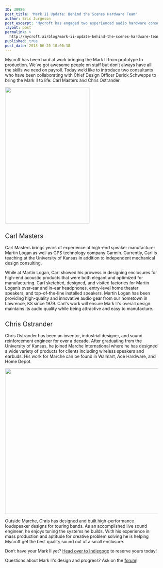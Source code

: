 ```yaml
---
ID: 38986
post_title: 'Mark II Update: Behind the Scenes Hardware Team'
author: Eric Jurgeson
post_excerpt: "Mycroft has engaged two experienced audio hardware consultants for the Mark II's hardware design. With these two on board, the audio enclosure and design for manufacturing of Mark II are getting a big boost!"
layout: post
permalink: >
  http://mycroft.ai/blog/mark-ii-update-behind-the-scenes-hardware-team/
published: true
post_date: 2018-06-20 10:00:38
---
```

<span style="font-weight: 400;">Mycroft has been hard at work bringing the Mark II from prototype to production. We’ve got awesome people on staff but don’t always have all the skills we need on payroll. Today we’d like to introduce two consultants who have been collaborating with Chief Design Officer Derick Schweppe to bring the Mark II to life: Carl Masters and Chris Ostrander.</span>

<img class="alignright wp-image-39001 size-full" src="https://mycroft.ai/wp-content/uploads/2018/06/Mark-II-cutaway4.png" alt="" width="278" height="449" />
<h2><span style="font-weight: 400;">Carl Masters</span></h2>
<span style="font-weight: 400;">Carl Masters brings years of experience at high-end speaker manufacturer Martin Logan as well as GPS technology company Garmin. Currently, Carl is teaching at the University of Kansas in addition to independent mechanical design consulting.</span>

<span style="font-weight: 400;">While at Martin Logan, Carl showed his prowess in designing enclosures for high-end acoustic products that were both elegant and optimized for manufacturing. Carl sketched, designed, and visited factories for Martin Logan’s over-ear and in-ear headphones, entry-level home theater speakers, and top-of-the-line installed speakers. Martin Logan has been providing high-quality and innovative audio gear from our hometown in Lawrence, KS since 1979. Carl's work will ensure Mark II's overall design maintains its audio quality while being attractive and easy to manufacture.</span>
<h2></h2>
<h2><span style="font-weight: 400;">Chris Ostrander</span></h2>
<span style="font-weight: 400;">Chris Ostrander has been an inventor, industrial designer, and sound reinforcement engineer for over a decade. After graduating from the University of Kansas, he joined Marche International where he has designed a wide variety of products for clients including wireless speakers and earbuds. His work for Marche can be found in Walmart, Ace Hardware, and Home Depot.</span>

<span style="font-weight: 400;"><img class="aligncenter wp-image-38997 size-full" src="https://mycroft.ai/wp-content/uploads/2018/06/Testing-Audio-Chamber-with-Chris2-rounded-1.png" alt="" width="640" height="480" /></span>

<span style="font-weight: 400;">Outside Marche, Chris has designed and built high-performance loudspeaker designs for touring bands. As an accomplished live sound engineer, he enjoys tuning the systems he builds. With his experience in mass production and aptitude for creative problem solving he is helping Mycroft get the best quality sound out of a small enclosure.</span>

<span style="font-weight: 400;">Don’t have your Mark II yet? <a href="https://igg.me/at/mycroft/reft/1649210/blog" target="_blank" rel="noopener">Head over to Indiegogo</a> to reserve yours today!</span>

Questions about Mark II's design and progress? Ask on the <a href="http://mycroft.ai/blog/mark-ii-update-behind-the-scenes-hardware-team/" target="_blank" rel="noopener">forum</a>!